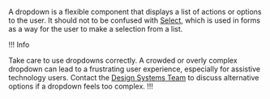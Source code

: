 A dropdown is a flexible component that displays a list of actions or options to the user. It should not to be confused with [Select](/components/form/select), which is used in forms as a way for the user to make a selection from a list.

!!! Info

Take care to use dropdowns correctly. A crowded or overly complex dropdown can lead to a frustrating user experience, especially for assistive technology users. Contact the [Design Systems Team](/about/support) to discuss alternative options if a dropdown feels too complex.
!!!